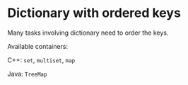 # Dictionary with ordered keys

Many tasks involving dictionary need to order the keys.

Available containers:

C++: `set`, `multiset`, `map`

Java: `TreeMap`
